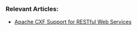 ### Relevant Articles:
- [Apache CXF Support for RESTful Web Services](http://www.nklkarthi.com/apache-cxf-rest-api)
